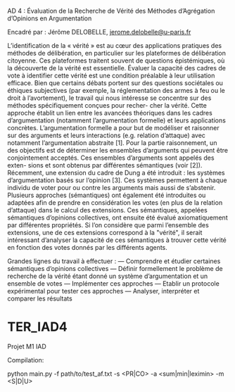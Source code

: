 AD 4 : Évaluation de la Recherche de Vérité des Méthodes d’Agrégation d’Opinions en Argumentation

Encadré par : Jérôme DELOBELLE, jerome.delobelle@u-paris.fr

L’identification de la « vérité » est au cœur des applications pratiques des méthodes de délibération, en particulier sur les plateformes de délibération citoyenne. Ces plateformes traitent souvent de questions épistémiques, où la découverte de la vérité est essentielle. Évaluer la capacité des cadres de vote à identifier cette vérité est une condition préalable à leur utilisation efficace.
Bien que certains débats portent sur des questions sociétales ou éthiques subjectives (par exemple, la réglementation des armes à feu ou le droit à l’avortement), le travail qui nous intéresse se concentre sur des méthodes spécifiquement conçues pour recher- cher la vérité. Cette approche établit un lien entre les avancées théoriques dans les cadres d’argumentation (notamment l’argumentation formelle) et leurs applications concrètes. L’argumentation formelle a pour but de modéliser et raisonner sur des arguments et leurs interactions (e.g. relation d’attaque) avec notamment l’argumentation abstraite [1].
Pour la partie raisonnement, un des objectifs est de déterminer les ensembles d’arguments qui peuvent être conjointement acceptés. Ces ensembles d’arguments sont appelés des exten- sions et sont obtenus par différentes sémantiques (voir [2]). Récemment, une extension du cadre de Dung a été introduit : les systèmes d’argumentation basés sur l’opinion [3]. Ces systèmes permettent à chaque individu de voter pour ou contre les arguments mais aussi de s’abstenir. Plusieurs approches (sémantiques) ont également été introduites ou adaptées afin de prendre en considération les votes (en plus de la relation d’attaque) dans le calcul des extensions.
Ces sémantiques, appelées sémantiques d’opinions collectives, ont ensuite été évalué axiomatiquement par différentes propriétés. Si l’on considère que parmi l’ensemble des extensions, une de ces extensions correspond à la "vérité", il serait intéressant d’analyser la capacité de ces sémantiques à trouver cette vérité en fonction des votes donnés par les différents agents.

Grandes lignes du travail à effectuer :
— Comprendre et étudier certaines sémantiques d’opinions collectives
— Définir formellement le problème de recherche de la vérité étant donné un système d’argumentation et un ensemble de votes
— Implémenter ces approches
— Etablir un protocole expérimental pour tester ces approches
— Analyser, interpréter et comparer les résultats

# TER_IAD4

Projet M1 IAD

Compilation:

python main.py -f path/to/test_af.txt -s <PR|CO> -a <sum|min|leximin> -m <S|D|U>
